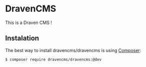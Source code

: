 # DravenCMS

This is a Draven CMS !

## Instalation

The best way to install dravencms/dravencms is using  [Composer](http://getcomposer.org/):


```sh
$ composer require dravencms/dravencms:@dev
```
